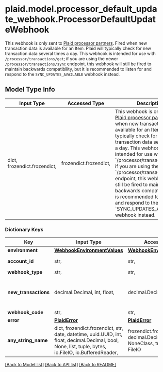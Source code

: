 # plaid.model.processor_default_update_webhook.ProcessorDefaultUpdateWebhook

This webhook is only sent to [Plaid processor partners](https://plaid.com/docs/auth/partnerships/).  Fired when new transaction data is available for an Item. Plaid will typically check for new transaction data several times a day.  This webhook is intended for use with `/processor/transactions/get`; if you are using the newer `/processor/transactions/sync` endpoint, this webhook will still be fired to maintain backwards compatibility, but it is recommended to listen for and respond to the `SYNC_UPDATES_AVAILABLE` webhook instead. 

## Model Type Info
Input Type | Accessed Type | Description | Notes
------------ | ------------- | ------------- | -------------
dict, frozendict.frozendict,  | frozendict.frozendict,  | This webhook is only sent to [Plaid processor partners](https://plaid.com/docs/auth/partnerships/).  Fired when new transaction data is available for an Item. Plaid will typically check for new transaction data several times a day.  This webhook is intended for use with &#x60;/processor/transactions/get&#x60;; if you are using the newer &#x60;/processor/transactions/sync&#x60; endpoint, this webhook will still be fired to maintain backwards compatibility, but it is recommended to listen for and respond to the &#x60;SYNC_UPDATES_AVAILABLE&#x60; webhook instead.  | 

### Dictionary Keys
Key | Input Type | Accessed Type | Description | Notes
------------ | ------------- | ------------- | ------------- | -------------
**environment** | [**WebhookEnvironmentValues**](WebhookEnvironmentValues.md) | [**WebhookEnvironmentValues**](WebhookEnvironmentValues.md) |  | 
**account_id** | str,  | str,  | The ID of the account. | 
**webhook_type** | str,  | str,  | &#x60;TRANSACTIONS&#x60; | 
**new_transactions** | decimal.Decimal, int, float,  | decimal.Decimal,  | The number of new transactions detected since the last time this webhook was fired. | 
**webhook_code** | str,  | str,  | &#x60;DEFAULT_UPDATE&#x60; | 
**error** | [**PlaidError**](PlaidError.md) | [**PlaidError**](PlaidError.md) |  | [optional] 
**any_string_name** | dict, frozendict.frozendict, str, date, datetime, uuid.UUID, int, float, decimal.Decimal, bool, None, list, tuple, bytes, io.FileIO, io.BufferedReader,  | frozendict.frozendict, str, decimal.Decimal, BoolClass, NoneClass, tuple, bytes, FileIO | any string name can be used but the value must be the correct type | [optional]

[[Back to Model list]](../../README.md#documentation-for-models) [[Back to API list]](../../README.md#documentation-for-api-endpoints) [[Back to README]](../../README.md)

